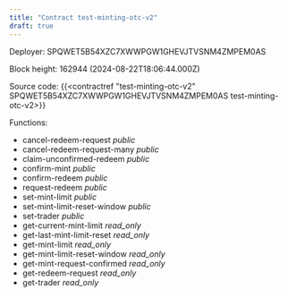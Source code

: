 ```yaml
---
title: "Contract test-minting-otc-v2"
draft: true
---
```

Deployer: SPQWET5B54XZC7XWWPGW1GHEVJTVSNM4ZMPEM0AS


 



Block height: 162944 (2024-08-22T18:06:44.000Z)

Source code: {{<contractref "test-minting-otc-v2" SPQWET5B54XZC7XWWPGW1GHEVJTVSNM4ZMPEM0AS test-minting-otc-v2>}}

Functions:

* cancel-redeem-request _public_
* cancel-redeem-request-many _public_
* claim-unconfirmed-redeem _public_
* confirm-mint _public_
* confirm-redeem _public_
* request-redeem _public_
* set-mint-limit _public_
* set-mint-limit-reset-window _public_
* set-trader _public_
* get-current-mint-limit _read_only_
* get-last-mint-limit-reset _read_only_
* get-mint-limit _read_only_
* get-mint-limit-reset-window _read_only_
* get-mint-request-confirmed _read_only_
* get-redeem-request _read_only_
* get-trader _read_only_
